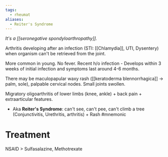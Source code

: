 ```yaml
---
tags:
  - rheumat
aliases:
  - Reiter's Syndrome
---
```

*It's a [[seronegative spondyloarthropathy]].* 

Arthritis developing after an infection (STI: [[Chlamydia]], UTI, Dysentery) when organism can't be retrieved from the joint.

More common in young. No fever.
Recent h/o infection - Develops within 3 weeks of initial infection and symptoms last around 4-6 months.

There may be maculopapular waxy rash ([[keratoderma blennorrhagica]] -> palm, sole), palpable cervical nodes. Small joints swollen.

Migratory oligoarthritis of lower limbs (knee, ankle) + back pain + extraarticular features.
- Aka **Reiter's Syndrome**: can't see, can't pee, can't climb a tree (Conjunctivitis, Urethritis, arthritis) + Rash #mnemonic 

# Treatment
NSAID > Sulfasalazine, Methotrexate